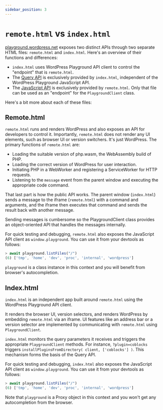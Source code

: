 ```yaml
---
sidebar_position: 3
---
```


# `remote.html` vs `index.html`

[playground.wordpress.net](https://playground.wordpress.net/) exposes two distinct APIs through two separate HTML files: `remote.html` and `index.html`. Here's an overview of their functions and differences:

-   `index.html` uses WordPress Playground API client to control the "endpoint" that is `remote.html`.
-   The [Query API](../08-query-api/01-index.md) is exclusively provided by `index.html`, independent of the WordPress Playground JavaScript API.
-   The [JavaScript API](../10-javascript-api/01-index.md) is exclusively provided by `remote.html`. Only that file can be used as an "endpoint" for the `PlaygroundClient` class.

Here's a bit more about each of these files:

## Remote.html

`remote.html` runs and renders WordPress and also exposes an API for developers to control it. Importantly, `remote.html` does not render any UI elements, such as browser UI or version switchers. It's just WordPress. The primary functions of `remote.html` are:

-   Loading the suitable version of php.wasm, the WebAssembly build of PHP.
-   Loading the correct version of WordPress for user interaction.
-   Initiating PHP in a WebWorker and registering a ServiceWorker for HTTP requests.
-   Listening to the `message` event from the parent window and executing the appropriate code command.

That last part is how the public API works. The parent window (`index.html`) sends a message to the iframe (`remote.html`) with a command and arguments, and the iframe then executes that command and sends the result back with another message.

Sending messages is cumbersome so the PlaygroundClient class provides an object-oriented API that handles the messages internally.

For quick testing and debugging, `remote.html` also exposes the JavaScript API client as `window.playground`. You can use it from your devtools as follows:

```javascript
> await playground.listFiles("/")
(6) ['tmp', 'home', 'dev', 'proc', 'internal', 'wordpress']
```

`playground` is a class instance in this context and you will benefit from browser's autocompletion.

## Index.html

`index.html` is an independent app built around `remote.html` using the WordPress Playground API client.

It renders the browser UI, version selectors, and renders WordPress by embedding `remote.html` via an iframe. UI features like an address bar or a version selector are implemented by communicating with `remote.html` using `PlaygroundClient`.

`index.html` monitors the query parameters it receives and triggers the appropriate `PlaygroundClient` methods. For instance, `?plugin=coblocks` triggers `installPluginsFromDirectory( client, ['coblocks'] )`. This mechanism forms the basis of the Query API.

For quick testing and debugging, `index.html` also exposes the JavaScript API client as `window.playground`. You can use it from your devtools as follows:

```javascript
> await playground.listFiles("/")
(6) ['tmp', 'home', 'dev', 'proc', 'internal', 'wordpress']
```

Note that `playground` is a Proxy object in this context and you won't get any autocompletion from the browser.
